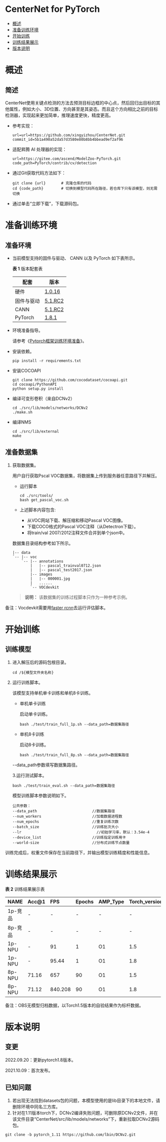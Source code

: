 # CenterNet for PyTorch

-   [概述](概述.md)
-   [准备训练环境](准备训练环境.md)
-   [开始训练](开始训练.md)
-   [训练结果展示](训练结果展示.md)
-   [版本说明](版本说明.md)

# 概述

## 简述

CenterNet使用关键点检测的方法去预测目标边框的中心点，然后回归出目标的其他属性，例如大小、3D位置、方向甚至是其姿态。而且这个方向相比之前的目标检测器，实现起来更加简单，推理速度更快，精度更高。

- 参考实现：

  ```
  url=url=https://github.com/xingyizhou/CenterNet.git 
  commit_id=5b1a490a52da57d3580e80b8bb4bbead9ef2af96
  ```

- 适配昇腾 AI 处理器的实现：

  ```
  url=https://gitee.com/ascend/ModelZoo-PyTorch.git
  code_path=PyTorch/contrib/cv/detection
  ```

- 通过Git获取代码方法如下：

  ```
  git clone {url}       # 克隆仓库的代码
  cd {code_path}        # 切换到模型代码所在路径，若仓库下只有该模型，则无需切换
  ```

- 通过单击“立即下载”，下载源码包。

# 准备训练环境

## 准备环境

- 当前模型支持的固件与驱动、 CANN 以及 PyTorch 如下表所示。

  **表 1**  版本配套表

  | 配套       | 版本                                                         |
  | ---------- | ------------------------------------------------------------ |
  | 硬件    | [1.0.16](https://www.hiascend.com/hardware/firmware-drivers?tag=commercial) |
  | 固件与驱动 | [5.1.RC2](https://www.hiascend.com/hardware/firmware-drivers?tag=commercial) |
  | CANN       | [5.1.RC2](https://www.hiascend.com/software/cann/commercial?version=5.1.RC2) |
  | PyTorch    | [1.8.1](https://gitee.com/ascend/pytorch/tree/master/)       |

- 环境准备指导。

  请参考《[Pytorch框架训练环境准备](https://www.hiascend.com/document/detail/zh/ModelZoo/pytorchframework/ptes)》。

- 安装依赖。

  ```
  pip install -r requirements.txt
  ```

- 安装COCOAPI

  ```
  git clone https://github.com/cocodataset/cocoapi.git
  cd cocoapi/PythonAPI
  python setup.py install
  ```

- 编译可变形卷积（来自DCNv2）

  ```
  cd ./src/lib/models/networks/DCNv2
  ./make.sh
  ```

- 编译NMS

  ```
  cd ./src/lib/external
  make
  ```

## 准备数据集

1. 获取数据集。

   用户自行获取Pscal VOC数据集，将数据集上传到服务器任意路径下并解压。

     - 运行脚本

       ~~~
       cd ./src/tools/
       bash get_pascal_voc.sh
       ~~~

     - 上述脚本内容包含:

       - 从VOC网站下载、解压缩和移动Pascal VOC图像。
       - 下载COCO格式的Pascal VOC注释（从Detectron下载）。
       - 将train/val 2007/2012注释文件合并到单个json中。

   数据集目录结构参考如下所示。

   ```
   |-- data
   `-- |-- voc
       `-- |-- annotations
           |   |-- pascal_trainval0712.json
           |   |-- pascal_test2017.json
           |-- images
           |   |-- 000001.jpg
           |   ......
           `-- VOCdevkit        
   ```

   > **说明：** 
   > 该数据集的训练过程脚本只作为一种参考示例。 

备注：Vocdevkit需要用[faster rcnn](https://github.com/rbgirshick/py-faster-rcnn/blob/master/tools/reval.py)去运行评估脚本。

# 开始训练

## 训练模型

1. 进入解压后的源码包根目录。

   ```
   cd /${模型文件夹名称} 
   ```

2. 运行训练脚本。

   该模型支持单机单卡训练和单机8卡训练。

   - 单机单卡训练

     启动单卡训练。

     ```
     bash ./test/train_full_1p.sh --data_path=数据集路径    
     ```

   - 单机8卡训练

     启动8卡训练。

     ```
     bash ./test/train_full_8p.sh --data_path=数据集路径 
     ```

   --data\_path参数填写数据集路径。

   3.运行测试脚本。

   ```
   bash ./test/train_eval.sh --data_path=数据集路径
   ```

   模型训练脚本参数说明如下。

   ```
   公共参数：
   --data_path                         //数据集路径
   --num_workers                       //加载数据进程数      
   --num_epochs                        //重复训练次数
   --batch_size                        //训练批次大小
   --lr                           		 //初始学习率，默认：3.54e-4
   --device_list                       //训练指定训练用卡
   --world-size                        //分布式训练节点数量
   ```

训练完成后，权重文件保存在当前路径下，并输出模型训练精度和性能信息。

# 训练结果展示

**表 2**  训练结果展示表

| NAME    | Acc@1 | FPS   | Epochs | AMP_Type | Torch_version |
| ------- | ----- | :---- | ------ | :------- | ------------- |
| 1p-竞品 | -     | -     | -      | -        | -             |
| 8p-竞品 | -     | -     | -      | -        | -             |
| 1p-NPU  | -     | 91    | 1      | O1       | 1.5           |
| 1p-NPU  | -     | 95.44 | 1      | O1       | 1.8           |
| 8p-NPU  | 71.16 | 657   | 90     | O1       | 1.5           |
| 8p-NPU  | 71.12 | 840.208| 90     | O1       | 1.8           |

备注：OBS无模型归档数据，以Torch1.5版本的自验结果作为标杆数据。

# 版本说明

## 变更

2022.09.20：更新pytorch1.8版本。

2021.10.09：首次发布。

## 已知问题

1. 若出现无法找到datasets包的问题，本模型使用的是lib目录下的本地文件，请删除环境中同名三方库。
2. 针对在1.11版本torch下，DCNv2编译失败问题，可删除原DCNv2文件，并在该文件目录“CenterNet/src/lib/models/networks”下，重新拉取DCNv2源码包。
```
git clone -b pytorch_1.11 https://github.com/lbin/DCNv2.git
```

